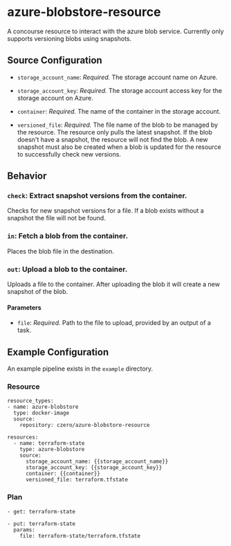 # azure-blobstore-resource
A concourse resource to interact with the azure blob service. Currently only supports versioning blobs using snapshots.

## Source Configuration

* `storage_account_name`: *Required.* The storage account name on Azure.

* `storage_account_key`: *Required.* The storage account access key for the storage account on Azure.

* `container`: *Required.* The name of the container in the storage account.

* `versioned_file`: *Required.* The file name of the blob to be managed by the resource.
  The resource only pulls the latest snapshot. If the blob doesn't have a snapshot, the
  resource will not find the blob. A new snapshot must also be created when a blob is
  updated for the resource to successfully check new versions.

## Behavior

### `check`: Extract snapshot versions from the container.

Checks for new snapshot versions for a file. If a blob exists without a snapshot
the file will not be found.

### `in`: Fetch a blob from the container.

Places the blob file in the destination.

### `out`: Upload a blob to the container.

Uploads a file to the container. After uploading the blob it will create a
new snapshot of the blob.

#### Parameters

* `file`: *Required.* Path to the file to upload, provided by an output of a task.

## Example Configuration

An example pipeline exists in the `example` directory.

### Resource

```
resource_types:
- name: azure-blobstore
  type: docker-image
  source:
    repository: czero/azure-blobstore-resource

resources:
  - name: terraform-state
    type: azure-blobstore
    source:
      storage_account_name: {{storage_account_name}}
      storage_account_key: {{storage_account_key}}
      container: {{container}}
      versioned_file: terraform.tfstate
```

### Plan

```
- get: terraform-state
```

```
- put: terraform-state
  params:
    file: terraform-state/terraform.tfstate
```
